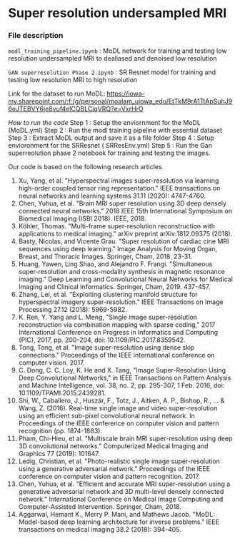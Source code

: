 # Super resolution undersampled MRI


### File description

`modl_training_pipeline.ipynb` : MoDL network for training and testing low resolution undersampled MRI to dealiased and denoised low resolution

`GAN superresolution Phase 2.ipynb` : SR Resnet model for training and testing low resolution MRI to high resolution

Link for the dataset to run MoDL: https://iowa-my.sharepoint.com/:f:/g/personal/moalam_uiowa_edu/EtTkM9rA1TtApSuhJ96eJTEBVY6je8vuf4elCQBLCiqVRQ?e=VxrHrO

*How to run the code*
Step 1 : Setup the enviornment for the MoDL (MoDL.yml)
Step 2 : Run the modl training pipeline with essential dataset
Step 3 : Extract MoDL output and save it as a file folder
Step 4 : Setup envioronment for the SRResnet ( SRResEnv.yml)
Step 5 : Run the Gan superreolution phase 2 notebook for training and testing the images.

Our code is based on the following research articles

1. Xu, Yang, et al. "Hyperspectral images super-resolution via learning high-order coupled tensor ring representation." IEEE transactions on neural networks and learning systems 31.11 (2020): 4747-4760.
2. Chen, Yuhua, et al. "Brain MRI super resolution using 3D deep densely connected neural networks." 2018 IEEE 15th International Symposium on Biomedical Imaging (ISBI 2018). IEEE, 2018.
3. Köhler, Thomas. "Multi-frame super-resolution reconstruction with applications to medical imaging." arXiv preprint arXiv:1812.09375 (2018).
4. Basty, Nicolas, and Vicente Grau. "Super resolution of cardiac cine MRI sequences using deep learning." Image Analysis for Moving Organ, Breast, and Thoracic Images. Springer, Cham, 2018. 23-31.
5. Huang, Yawen, Ling Shao, and Alejandro F. Frangi. "Simultaneous super-resolution and cross-modality synthesis in magnetic resonance imaging." Deep Learning and Convolutional Neural Networks for Medical Imaging and Clinical Informatics. Springer, Cham, 2019. 437-457.
6. Zhang, Lei, et al. "Exploiting clustering manifold structure for hyperspectral imagery super-resolution." IEEE Transactions on Image Processing 27.12 (2018): 5969-5982.
7. K. Ren, Y. Yang and L. Meng, "Single image super-resolution reconstruction via combination mapping with sparse coding," 2017 International Conference on Progress in Informatics and Computing (PIC), 2017, pp. 200-204, doi: 10.1109/PIC.2017.8359542.
8. Tong, Tong, et al. "Image super-resolution using dense skip connections." Proceedings of the IEEE international conference on computer vision. 2017.
9. C. Dong, C. C. Loy, K. He and X. Tang, "Image Super-Resolution Using Deep Convolutional Networks," in IEEE Transactions on Pattern Analysis and Machine Intelligence, vol. 38, no. 2, pp. 295-307, 1 Feb. 2016, doi: 10.1109/TPAMI.2015.2439281.
10. Shi, W., Caballero, J., Huszár, F., Totz, J., Aitken, A. P., Bishop, R., ... & Wang, Z. (2016). Real-time single image and video super-resolution using an efficient sub-pixel convolutional neural network. In Proceedings of the IEEE conference on computer vision and pattern recognition (pp. 1874-1883).
11. Pham, Chi-Hieu, et al. "Multiscale brain MRI super-resolution using deep 3D convolutional networks." Computerized Medical Imaging and Graphics 77 (2019): 101647.
12. Ledig, Christian, et al. "Photo-realistic single image super-resolution using a generative adversarial network." Proceedings of the IEEE conference on computer vision and pattern recognition. 2017.
13. Chen, Yuhua, et al. "Efficient and accurate MRI super-resolution using a generative adversarial network and 3D multi-level densely connected network." International Conference on Medical Image Computing and Computer-Assisted Intervention. Springer, Cham, 2018.
14. Aggarwal, Hemant K., Merry P. Mani, and Mathews Jacob. "MoDL: Model-based deep learning architecture for inverse problems." IEEE transactions on medical imaging 38.2 (2018): 394-405.
